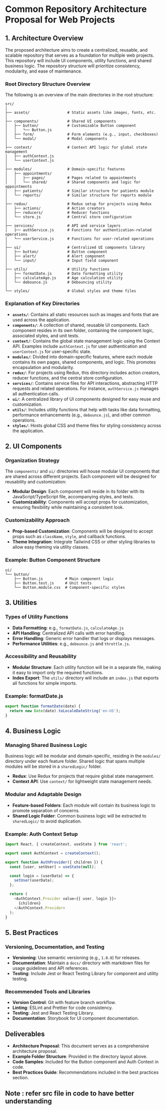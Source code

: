 # Common Repository Architecture Proposal for Web Projects

## 1. Architecture Overview
The proposed architecture aims to create a centralized, reusable, and scalable repository that serves as a foundation for multiple web projects. This repository will include UI components, utility functions, and shared business logic. The repository structure will prioritize consistency, modularity, and ease of maintenance.

### Root Directory Structure Overview
The following is an overview of the main directories in the root structure:

```
src/
│
├── assets/                 # Static assets like images, fonts, etc.
│
├── components/             # Shared UI components
│   ├── button/             # Customizable Button component
│   │   └── Button.js
│   ├── form/               # Form elements (e.g., input, checkboxes)
│   └── modal/              # Modal components
│
├── context/                # Context API logic for global state management
│   ├── authContext.js
│   └── userContext.js
│
├── modules/                # Domain-specific features
│   ├── appointments/
│   │   ├── pages/          # Pages related to appointments
│   │   └── shared/         # Shared components and logic for appointments
│   ├── patients/           # Similar structure for patients module
│   └── reports/            # Similar structure for reports module
│
├── redux/                  # Redux setup for projects using Redux
│   ├── actions/            # Action creators
│   ├── reducers/           # Reducer functions
│   └── store.js            # Central store configuration
│
├── services/               # API and service layers
│   ├── authService.js      # Functions for authentication-related operations
│   └── userService.js      # Functions for user-related operations
│
├── ui/                     # Centralized UI components library
│   ├── button/             # Button component
│   ├── alert/              # Alert component
│   └── input/              # Input field component
│
├── utils/                  # Utility functions
│   ├── formatDate.js       # Date formatting utility
│   ├── calculateAge.js     # Age calculation utility
│   └── debounce.js         # Debouncing utility
│
└── styles/                 # Global styles and theme files
```

### Explanation of Key Directories
- **`assets/`**: Contains all static resources such as images and fonts that are used across the application.
- **`components/`**: A collection of shared, reusable UI components. Each component resides in its own folder, containing the component logic, associated styles, and unit tests.
- **`context/`**: Contains the global state management logic using the Context API. Examples include `authContext.js` for user authentication and `userContext.js` for user-specific state.
- **`modules/`**: Divided into domain-specific features, where each module contains its own pages, shared components, and logic. This promotes encapsulation and modularity.
- **`redux/`**: For projects using Redux, this directory includes action creators, reducer functions, and the central store configuration.
- **`services/`**: Contains service files for API interactions, abstracting HTTP requests and related operations. For instance, `authService.js` manages all authentication calls.
- **`ui/`**: A centralized library of UI components designed for easy reuse and customization.
- **`utils/`**: Includes utility functions that help with tasks like data formatting, performance enhancements (e.g., `debounce.js`), and other common operations.
- **`styles/`**: Hosts global CSS and theme files for styling consistency across the application.

## 2. UI Components
### Organization Strategy
The `components/` and `ui/` directories will house modular UI components that are shared across different projects. Each component will be designed for reusability and customization:
- **Modular Design**: Each component will reside in its folder with its JavaScript/TypeScript file, accompanying styles, and tests.
- **Customizability**: Components will accept props for customization, ensuring flexibility while maintaining a consistent look.

### Customizability Approach
- **Prop-based Customization**: Components will be designed to accept props such as `className`, `style`, and callback functions.
- **Theme Integration**: Integrate Tailwind CSS or other styling libraries to allow easy theming via utility classes.

### Example: Button Component Structure
```
ui/
└── button/
    ├── Button.js          # Main component logic
    ├── Button.test.js     # Unit tests
    └── Button.module.css  # Component-specific styles
```

## 3. Utilities
### Types of Utility Functions
- **Data Formatting**: e.g., `formatDate.js`, `calculateAge.js`
- **API Handling**: Centralized API calls with error handling.
- **Error Handling**: Generic error handler that logs or displays messages.
- **Performance Utilities**: e.g., `debounce.js` and `throttle.js`.

### Accessibility and Reusability
- **Modular Structure**: Each utility function will be in a separate file, making it easy to import only the required functions.
- **Index Export**: The `utils/` directory will include an `index.js` that exports all functions for simple imports.

### Example: formatDate.js
```javascript
export function formatDate(date) {
  return new Date(date).toLocaleDateString('en-US');
}
```

## 4. Business Logic
### Managing Shared Business Logic
Business logic will be modular and domain-specific, residing in the `modules/` directory under each feature folder. Shared logic that spans multiple modules will be stored in a `sharedLogic/` folder.
- **Redux**: Use Redux for projects that require global state management.
- **Context API**: Use `context/` for lightweight state management needs.

### Modular and Adaptable Design
- **Feature-based Folders**: Each module will contain its business logic to promote separation of concerns.
- **Shared Logic Folder**: Common business logic will be extracted to `sharedLogic/` to avoid duplication.

### Example: Auth Context Setup
```javascript
import React, { createContext, useState } from 'react';

export const AuthContext = createContext();

export function AuthProvider({ children }) {
  const [user, setUser] = useState(null);

  const login = (userData) => {
    setUser(userData);
  };

  return (
    <AuthContext.Provider value={{ user, login }}>
      {children}
    </AuthContext.Provider>
  );
}
```

## 5. Best Practices
### Versioning, Documentation, and Testing
- **Versioning**: Use semantic versioning (e.g., `1.0.0`) for releases.
- **Documentation**: Maintain a `docs/` directory with markdown files for usage guidelines and API references.
- **Testing**: Include Jest or React Testing Library for component and utility testing.

### Recommended Tools and Libraries
- **Version Control**: Git with feature branch workflow.
- **Linting**: ESLint and Prettier for code consistency.
- **Testing**: Jest and React Testing Library.
- **Documentation**: Storybook for UI component documentation.

## Deliverables
- **Architecture Proposal**: This document serves as a comprehensive architecture proposal.
- **Example Folder Structure**: Provided in the directory layout above.
- **Code Samples**: Included for the Button component and Auth Context in code.
- **Best Practices Guide**: Recommendations included in the best practices section.

## Note : refer src file in code to have better understanding